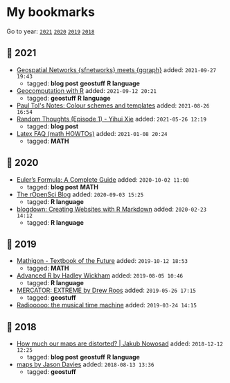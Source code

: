 # My bookmarks

Go to year: [`2021`](#date-2021) [`2020`](#date-2020) [`2019`](#date-2019) [`2018`](#date-2018)

## :date: 2021

* [Geospatial Networks {sfnetworks} meets {ggraph}](https://loreabad6.github.io/posts/2021-03-05-geospatial-network-visualization/) added: `2021-09-27 19:43`
  + tagged: **blog post** **geostuff** **R language**
* [Geocomputation with R](https://geocompr.robinlovelace.net/) added: `2021-09-12 20:21`
  + tagged: **geostuff** **R language**
* [Paul Tol's Notes: Colour schemes and templates](https://personal.sron.nl/~pault/) added: `2021-08-26 16:54`
* [Random Thoughts (Episode 1) - Yihui Xie](https://yihui.org/en/2021/03/random-1) added: `2021-05-26 12:19`
  + tagged: **blog post**
* [Latex FAQ (math HOWTOs)](https://www.math-linux.com/latex-26/faq/latex-faq/) added: `2021-01-08 20:24`
  + tagged: **MATH**

## :date: 2020

* [Euler’s Formula: A Complete Guide](https://mathvault.ca/euler-formula) added: `2020-10-02 11:08`
  + tagged: **blog post** **MATH**
* [The rOpenSci Blog](https://ropensci.org/blog/) added: `2020-09-03 15:25`
  + tagged: **R language**
* [blogdown: Creating Websites with R Markdown](https://bookdown.org/yihui/blogdown/) added: `2020-02-23 14:12`
  + tagged: **R language**

## :date: 2019

* [Mathigon - Textbook of the Future](https://mathigon.org/) added: `2019-10-12 18:53`
  + tagged: **MATH**
* [Advanced R by Hadley Wickham](http://adv-r.had.co.nz/Introduction.html) added: `2019-08-05 10:46`
  + tagged: **R language**
* [MERCATOR: EXTREME by Drew Roos](https://mrgris.com/projects/merc-extreme) added: `2019-05-26 17:15`
  + tagged: **geostuff**
* [Radiooooo: the musical time machine](https://radiooooo.com/) added: `2019-03-24 14:15`

## :date: 2018

* [How much our maps are distorted? | Jakub Nowosad](https://nowosad.github.io/post/maps-distortion/) added: `2018-12-12 12:25`
  + tagged: **blog post** **geostuff** **R language**
* [maps by Jason Davies](https://www.jasondavies.com/maps/) added: `2018-08-13 13:36`
  + tagged: **geostuff**
